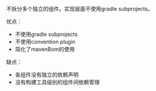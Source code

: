 不拆分多个独立的组件。实现层面不使用gradle subprojects。

优点：

- 不使用gradle subprojects
- 不使用convention plugin
- 简化了mavenBom的使用

缺点：

- 各组件没有独立的依赖声明
- 没有构建工具级别的组件间依赖管理